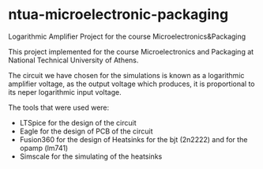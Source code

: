 # ntua-microelectronic-packaging

Logarithmic Amplifier Project for the course Microelectronics&amp;Packaging

This project implemented for the course Microelectronics and Packaging at National Technical University of Athens.

The circuit we have chosen for the simulations is known as a logarithmic amplifier voltage, as the output voltage which produces, it is proportional to its neper logarithmic input voltage.

The tools that were used were: <br>
- LTSpice for the design of the circuit <br>
- Eagle for the design of PCB of the circuit <br>
- Fusion360 for the design of Heatsinks for the bjt (2n2222) and for the opamp (lm741) <br>
- Simscale for the simulating of the heatsinks <br>
